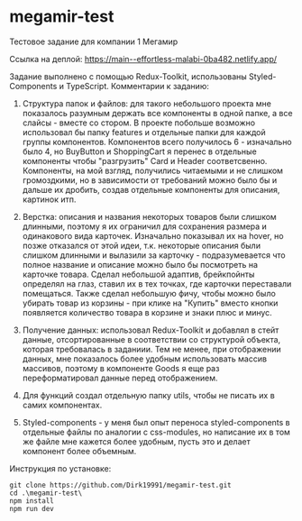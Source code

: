 # megamir-test
Тестовое задание для компании 1 Мегамир

Ссылка на деплой: https://main--effortless-malabi-0ba482.netlify.app/

Задание выполнено с помощью Redux-Toolkit, использованы Styled-Components и TypeScript. Комментарии к заданию:

1. Структура папок и файлов: для такого небольшого проекта мне показалось разумным держать все компоненты в одной папке, а все слайсы - вместе со стором.
В проекте побольше возможно использовал бы папку features и отдельные папки для каждой группы компонентов. Компонентов всего получилось 6 - изначально было 4, но BuyButton
и ShoppingCart я перенес в отдельные компоненты чтобы "разгрузить" Card и Header соответсвенно. Компоненты, на мой взгляд, получились читаемыми и не слишком громоздкими, но
в зависимости от требований можно было бы и дальше их дробить, создав отдельные компоненты для описания, картинок итп.

2. Верстка: описания и названия некоторых товаров были слишком длинными, поэтому я их ограничил для сохранения размера и одинакового вида карточек. Изначально показывал их на hover, 
но позже отказался от этой идеи, т.к. некоторые описания были слишком длинными и вылазили за карточку - подразумевается что полное название и описание можно было бы посмотреть на карточке товара. 
Сделал небольшой адаптив, брейкпойнты определял на глаз, ставил их в тех точках, где карточки переставали помещаться. Также сделал небольшую фичу, чтобы можно было убирать товар из корзины - при клике на "Купить" 
вместо кнопки появляется количество товара в корзине и знаки плюс и минус.

3. Получение данных: использовал Redux-Toolkit и добавлял в стейт данные, отсортированные в соответствии со структурой объекта, которая требовалась в заданиии. Тем не менее, при отображении данных, мне показалось 
более удобным использовать массив массивов, поэтому в компоненте Goods я еще раз переформатировал данные перед отображением.

4. Для функций создал отдельную папку utils, чтобы не писать их в самих компонентах.

5. Styled-components - у меня был опыт переноса styled-components в отдельные файлы по аналогии с css-modules, но написание их в том же файле мне кажется более удобным, пусть это и делает компонент более объемным.

Инструкция по установке:

```
git clone https://github.com/Dirk19991/megamir-test.git
cd .\megamir-test\
npm install
npm run dev
```
 
